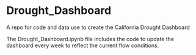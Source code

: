 # Drought_Dashboard
A repo for code and data use to create the California Drought Dashboard

The Drought_Dashboard.ipynb file includes the code to update the dashboard every week to reflect the current flow conditions.
